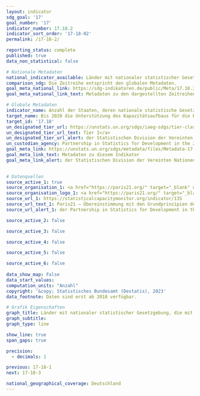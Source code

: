 ```yaml
---
layout: indicator    
sdg_goal: '17'    
goal_number: '17'    
indicator_number: 17.18.2    
indicator_sort_order: '17-18-02'    
permalink: /17-18-2/    

reporting_status: complete    
published: true    
data_non_statistical: false    

# Nationale Metadaten    
national_indicator_available: Länder mit nationaler statistischer Gesetzgebung im Einklang mit den Grundsätzen der amtlichen Statistik    
comparison_sdg: Die Zeitreihe entspricht den globalen Metadaten.    
goal_meta_national_link: https://sdg-indikatoren.de/public/Meta/17.18.2.pdf
goal_meta_national_link_text: Metadaten zu den dargestellten Zeitreihen    

# Globale Metadaten    
indicator_name: Anzahl der Staaten, deren nationale statistische Gesetzgebung mit den Grundprinzipien der amtlichen Statistik übereinstimmt    
target_name: Bis 2020 die Unterstützung des Kapazitätsaufbaus für die Entwicklungsländer und namentlich die am wenigsten entwickelten Länder und die kleinen Inselentwicklungsländer erhöhen, mit dem Ziel, über erheblich mehr hochwertige, aktuelle und verlässliche Daten zu verfügen, die nach Einkommen, Geschlecht, Alter, „Rasse“, Ethnizität, Migrationsstatus, Behinderung, geografischer Lage und sonstigen im nationalen Kontext relevanten Merkmalen aufgeschlüsselt sind    
target_id: '17.18'    
un_designated_tier_url: https://unstats.un.org/sdgs/iaeg-sdgs/tier-classification/'    
un_designated_tier_url_text: Tier I</a>    
un_designated_tier_url_alert: der Statistischen Division der Vereinten Nationen    
un_custodian_agency: Partnership in Statistics for Development in the 21st Century (PARIS21)    
goal_meta_link: https://unstats.un.org/sdgs/metadata/files/Metadata-17-18-02.pdf    
goal_meta_link_text: Metadaten zu diesem Indikator    
goal_meta_link_alert: der Statistischen Division der Vereinten Nationen    
    

# Datenquellen
source_active_1: true
source_organisation_1: <a href="https://paris21.org/" target="_blank" onclick="return confirm_alert('der Partnership in Statistics for Development in the 21st Century','De');"> Partnership in Statistics for Development in the 21st Century (PARIS21) </a>
source_organisation_logo_1: <a href="https://paris21.org/" target="_blank" onclick="return confirm_alert('der Partnership in Statistics for Development in the 21st Century','De');"><img src="https://sdg-indikatoren.de/public/OrgImgDe/paris21.png" alt="Logo paris21" style="height:60px; width:148px"/></a>
source_url_1: https://statisticalcapacitymonitor.org/indicator/135
source_url_text_1: Paris21 – Übereinstimmung mit den Grundprinzipien der Statistik der Vereinten Nationen (nicht auf Deutsch verfügbar)
source_url_alert_1: der Partnership in Statistics for Development in the 21st Century

source_active_2: false

source_active_3: false

source_active_4: false

source_active_5: false

source_active_6: false
    
data_show_map: False    
data_start_values:     
computation_units: "Anzahl"    
copyright: '&copy; Statistisches Bundesamt (Destatis), 2023'    
data_footnote: Daten sind erst ab 2018 verfügbar.    

# Grafik Eigenschaften    
graph_title: Länder mit nationaler statistischer Gesetzgebung, die mit den Grundsätzen der amtlichen Statistik übereinstimmt
graph_subtitle:     
graph_type: line    

show_line: true
span_gaps: true

precision:
  - decimals: 1    

previous: 17-18-1    
next: 17-18-3    

national_geographical_coverage: Deutschland    
---
```


<span></span>